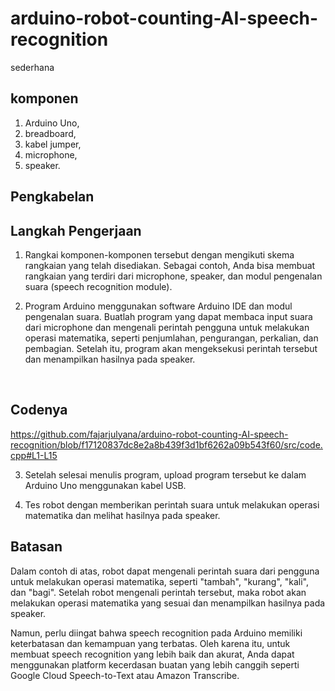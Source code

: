# arduino-robot-counting-AI-speech-recognition
sederhana
## komponen 
1. Arduino Uno, 
2. breadboard, 
3. kabel jumper, 
4. microphone, 
5. speaker.

## Pengkabelan
## Langkah Pengerjaan
1. Rangkai komponen-komponen tersebut dengan mengikuti skema rangkaian yang telah disediakan. Sebagai contoh, Anda bisa membuat rangkaian yang terdiri dari microphone, speaker, dan modul pengenalan suara (speech recognition module).

2. Program Arduino menggunakan software Arduino IDE dan modul pengenalan suara. Buatlah program yang dapat membaca input suara dari microphone dan mengenali perintah pengguna untuk melakukan operasi matematika, seperti penjumlahan, pengurangan, perkalian, dan pembagian. Setelah itu, program akan mengeksekusi perintah tersebut dan menampilkan hasilnya pada speaker.
<br>

## Codenya
https://github.com/fajarjulyana/arduino-robot-counting-AI-speech-recognition/blob/f17120837dc8e2a8b439f3d1bf6262a09b543f60/src/code.cpp#L1-L15
<br>

3. Setelah selesai menulis program, upload program tersebut ke dalam Arduino Uno menggunakan kabel USB.

4. Tes robot dengan memberikan perintah suara untuk melakukan operasi matematika dan melihat hasilnya pada speaker.
## Batasan
Dalam contoh di atas, robot dapat mengenali perintah suara dari pengguna untuk melakukan operasi matematika, seperti "tambah", "kurang", "kali", dan "bagi". Setelah robot mengenali perintah tersebut, maka robot akan melakukan operasi matematika yang sesuai dan menampilkan hasilnya pada speaker.

Namun, perlu diingat bahwa speech recognition pada Arduino memiliki keterbatasan dan kemampuan yang terbatas. Oleh karena itu, untuk membuat speech recognition yang lebih baik dan akurat, Anda dapat menggunakan platform kecerdasan buatan yang lebih canggih seperti Google Cloud Speech-to-Text atau Amazon Transcribe.

